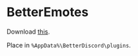 # BetterEmotes

Download [this](https://github.com/Lombra/BetterEmotes/raw/master/BetterEmotes.js).

Place in `%AppData%\BetterDiscord\plugins`.
